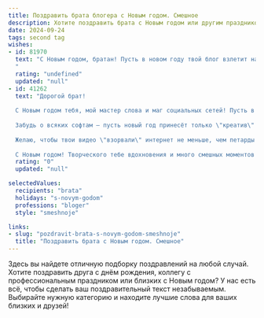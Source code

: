 ```yaml
---
title: Поздравить брата блогера с Новым годом. Смешное
description: Хотите поздравить брата с Новым годом или другим праздником? Наш ИИ создаст незабываемое поздравление, а вы обязательно выделитесь среди других.  
date: 2024-09-24
tags: second tag
wishes:
- id: 81970
  text: "С Новым годом, братан! Пусть в новом году твой блог взлетит на вершину чартов, твой контент станет вирусным, а количество подписчиков будет расти быстрее, чем цены на бензин! 😄
  "
  rating: "undefined"
  updated: "null"
- id: 41262
  text: "Дорогой брат!
  
  С Новым годом тебя, мой мастер слова и маг социальных сетей! Пусть в этом году у тебя будет больше лайков, чем у всей твоей ленты, а подписчики растут как на дрожжах — только без пересадки, а то получится как у тебя с комнатными растениями!
  
  Забудь о всяких софтам — пусть новый год принесёт только \"креатив\" и \"вдохновение\", а все баги и зависания останутся в прошедшем году, как и твои попытки создать тренды!
  
  Желаю, чтобы твои видео \"взорвали\" интернет не меньше, чем петарды в новогоднюю ночь! Пусть в этом году все твои идеи сбудутся, а ни одно видео не исчезнет в бездне интернета, как твой борщ в холодильнике!
  
  С Новым годом! Творческого тебе вдохновения и много смешных моментов!"
  rating: "0"
  updated: "null"

selectedValues:
  recipients: "brata"
  holidays: "s-novym-godom"
  professions: "bloger"
  style: "smeshnoje"

links:
- slug: "pozdravit-brata-s-novym-godom-smeshnoje"
  title: "Поздравить брата с Новым годом. Смешное"
---
```


Здесь вы найдете отличную подборку поздравлений на любой случай. 
Хотите поздравить друга с днём рождения, коллегу с профессиональным праздником или близких с Новым годом? У нас есть всё, чтобы сделать ваш поздравительный текст незабываемым. Выбирайте нужную категорию и находите лучшие слова для ваших близких и друзей!
